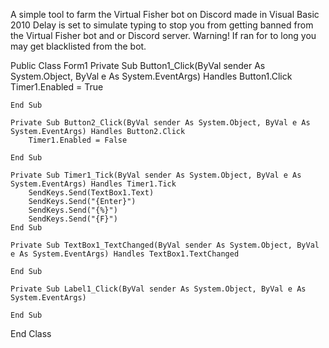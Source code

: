 A simple tool to farm the Virtual Fisher bot on Discord made in Visual Basic 2010
Delay is set to simulate typing to stop you from getting banned from the Virtual Fisher bot and or Discord server. 
Warning! If ran for to long you may get blacklisted from the bot. 


Public Class Form1
 Private Sub Button1_Click(ByVal sender As System.Object, ByVal e As System.EventArgs) Handles Button1.Click
        Timer1.Enabled = True

    End Sub

    Private Sub Button2_Click(ByVal sender As System.Object, ByVal e As System.EventArgs) Handles Button2.Click
        Timer1.Enabled = False

    End Sub

    Private Sub Timer1_Tick(ByVal sender As System.Object, ByVal e As System.EventArgs) Handles Timer1.Tick
        SendKeys.Send(TextBox1.Text)
        SendKeys.Send("{Enter}")
        SendKeys.Send("{%}")
        SendKeys.Send("{F}")
    End Sub

    Private Sub TextBox1_TextChanged(ByVal sender As System.Object, ByVal e As System.EventArgs) Handles TextBox1.TextChanged

    End Sub

    Private Sub Label1_Click(ByVal sender As System.Object, ByVal e As System.EventArgs)

    End Sub
End Class
